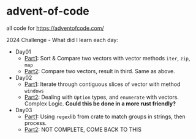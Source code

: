 # advent-of-code
all code for https://adventofcode.com/

2024 Challenge - What did I learn each day:
- Day01
    - [Part1](https://adventofcode.com/2024/day/1#part1): Sort & Compare two vectors with vector methods `iter`, `zip`, `map`
    - [Part2](https://adventofcode.com/2024/day/1#part2): Compare two vectors, result in third. Same as above.
- Day02
    - [Part1](https://adventofcode.com/2024/day/2#part1): Iterate through contiguous slices of vector with method `windows`
    - [Part2](https://adventofcode.com/2024/day/2#part2): Dealing with `Option` types, and `enumerate` with vectors. Complex Logic. **Could this be done in a more rust friendly?**
- Day03
    - [Part1](https://adventofcode.com/2024/day/3#part1): Using `regex`lib from crate to match groups in strings, then process.
    - [Part2](https://adventofcode.com/2024/day/3#part2): NOT COMPLETE, COME BACK TO THIS